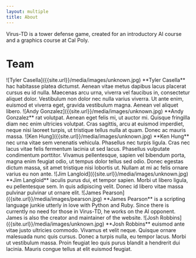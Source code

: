 ```yaml
---
layout: multiple
title: About
---
```


Virus-TD is a tower defense game, created for an introductory AI course and a
graphics course at Cal Poly.

# Team

<span class="bio">
![Tyler Casella]({{site.url}}/media/images/unknown.jpg)
**Tyler Casella** hac habitasse platea dictumst. Aenean vitae metus dapibus
lacus placerat cursus eu id nulla. Maecenas arcu urna, viverra vel faucibus in,
consectetur aliquet dolor. Vestibulum non dolor nec nulla varius viverra. Ut
ante enim, euismod et viverra eget, gravida vestibulum magna. Aenean vel aliquet
libero.
</span>

<span class="bio">
![Andy Gonzalez]({{site.url}}/media/images/unknown.jpg)
**Andy Gonzalez** rat volutpat. Aenean eget felis mi, ut auctor mi. Quisque
fringilla diam nec enim ultricies volutpat. Cras sagittis, arcu at euismod
imperdiet, neque nisi laoreet turpis, ut tristique tellus nulla at quam. Donec
ac mauris massa.
</span>

<span class="bio">
![Ken Hung]({{site.url}}/media/images/unknown.jpg)
**Ken Hung** nec urna vitae sem venenatis vehicula. Phasellus nec turpis ligula.
Cras nec lacus vitae felis fermentum lacinia ut sed lacus. Phasellus vulputate
condimentum porttitor. Vivamus pellentesque, sapien vel bibendum porta, magna
enim feugiat odio, ut tempus dolor tellus sed odio. Donec egestas dictum massa,
sit amet tristique nisi lobortis ut. Nullam at mi ac felis ornare varius eu non
ante.
</span>

<span class="bio">
![Jim Langloid]({{site.url}}/media/images/unknown.jpg)
**Jim Langloid** iaculis purus dui, et tempor sapien. Morbi ut libero ligula, eu
pellentesque sem. In quis adipiscing velit. Donec id libero vitae massa pulvinar
pulvinar ut ornare elit.
</span>

<span class="bio">
![James Pearson]({{site.url}}/media/images/pearson.jpg)
**James Pearson** is a scripting language junkie utterly in love with Python and
Ruby. Since there is currently no need for those in Virus-TD, he works on the AI
opponent.  James is also the creator and maintainer of the website.
</span>

<span class="bio">
![Josh Robbins]({{site.url}}/media/images/unknown.jpg)
**Josh Robbins** euismod ante vitae justo ultricies commodo. Vivamus et velit
neque. Quisque ornare malesuada nunc quis cursus. Donec a turpis nulla, eu
tempor lacus. Morbi ut vestibulum massa. Proin feugiat leo quis purus blandit a
hendrerit dui lacinia. Mauris congue tellus at elit euismod feugiat.
</span>
